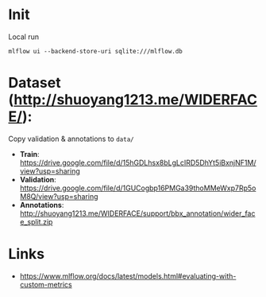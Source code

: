 # Init

Local run

```
mlflow ui --backend-store-uri sqlite:///mlflow.db
```

# Dataset (http://shuoyang1213.me/WIDERFACE/):

Copy validation & annotations to `data/`

- **Train**: https://drive.google.com/file/d/15hGDLhsx8bLgLcIRD5DhYt5iBxnjNF1M/view?usp=sharing
- **Validation**: https://drive.google.com/file/d/1GUCogbp16PMGa39thoMMeWxp7Rp5oM8Q/view?usp=sharing
- **Annotations**: http://shuoyang1213.me/WIDERFACE/support/bbx_annotation/wider_face_split.zip


# Links

- https://www.mlflow.org/docs/latest/models.html#evaluating-with-custom-metrics